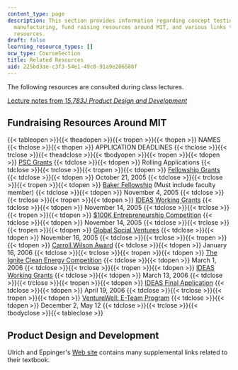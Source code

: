 ```yaml
---
content_type: page
description: This section provides information regarding concept testing, design for
  manufacturing, fund raising resources around MIT, and various links to external
  resources.
draft: false
learning_resource_types: []
ocw_type: CourseSection
title: Related Resources
uid: 225bd3ae-c3f3-54e1-49c8-91a9e206586f
---
```

The following resources are consulted during class lectures.

[Lecture notes from *15.783J Product Design and Development*](https://ocw.mit.edu/courses/15-783j-product-design-and-development-spring-2006/pages/lecture-notes/)

## Fundraising Resources Around MIT

{{< tableopen >}}{{< theadopen >}}{{< tropen >}}{{< thopen >}}
NAMES
{{< thclose >}}{{< thopen >}}
APPLICATION DEADLINES
{{< thclose >}}{{< trclose >}}{{< theadclose >}}{{< tbodyopen >}}{{< tropen >}}{{< tdopen >}}
[PSC Grants](https://pkgcenter.mit.edu/)
{{< tdclose >}}{{< tdopen >}}
Rolling Applications
{{< tdclose >}}{{< trclose >}}{{< tropen >}}{{< tdopen >}}
[Fellowship Grants](https://pkgcenter.mit.edu/programs/fellowships/)
{{< tdclose >}}{{< tdopen >}}
October 21, 2005
{{< tdclose >}}{{< trclose >}}{{< tropen >}}{{< tdopen >}}
[Baker Fellowship](http://bakerfoundation.mit.edu/) (Must include faculty member)
{{< tdclose >}}{{< tdopen >}}
November 4, 2005
{{< tdclose >}}{{< trclose >}}{{< tropen >}}{{< tdopen >}}
[IDEAS Working Grants](http://web.mit.edu/ideas/www/index.htm)
{{< tdclose >}}{{< tdopen >}}
November 14, 2005
{{< tdclose >}}{{< trclose >}}{{< tropen >}}{{< tdopen >}}
[$100K Entrepreneurship Competition](http://www.mit100k.org/)
{{< tdclose >}}{{< tdopen >}}
November 14, 2005
{{< tdclose >}}{{< trclose >}}{{< tropen >}}{{< tdopen >}}
[Global Social Ventures](https://gsvc.org/)
{{< tdclose >}}{{< tdopen >}}
November 16, 2005
{{< tdclose >}}{{< trclose >}}{{< tropen >}}{{< tdopen >}}
[Carroll Wilson Award](https://cee.mit.edu/apply-for-the-carroll-l-wilson-scholarship/)
{{< tdclose >}}{{< tdopen >}}
January 16, 2006
{{< tdclose >}}{{< trclose >}}{{< tropen >}}{{< tdopen >}}
[The Ignite Clean Energy Competition](http://www.ignitecleanenergy.com/)
{{< tdclose >}}{{< tdopen >}}
March 1, 2006
{{< tdclose >}}{{< trclose >}}{{< tropen >}}{{< tdopen >}}
[IDEAS Working Grants](http://web.mit.edu/ideas/www/index.htm)
{{< tdclose >}}{{< tdopen >}}
March 13, 2006
{{< tdclose >}}{{< trclose >}}{{< tropen >}}{{< tdopen >}}
[IDEAS Final Application](http://web.mit.edu/ideas/www/index.htm)
{{< tdclose >}}{{< tdopen >}}
April 19, 2006
{{< tdclose >}}{{< trclose >}}{{< tropen >}}{{< tdopen >}}
[VentureWell: E-Team Program](https://venturewell.org/events-and-opportunities/)
{{< tdclose >}}{{< tdopen >}}
December 2, May 12
{{< tdclose >}}{{< trclose >}}{{< tbodyclose >}}{{< tableclose >}}

## Product Design and Development

Ulrich and Eppinger's [Web site](http://www.ulrich-eppinger.net/) contains many supplemental links related to their textbook.